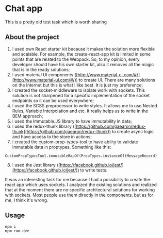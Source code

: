 # Chat app

This is a pretty old test task which is worth sharing

## About the project

1. I used own React starter kit because it makes the solution more flexible and scalable. For example, the create-react-app kit is limited in some points that are related to the Webpack. So, to my opinion, every developer should have his own starter kit, also it removes all the magic that is in the ready solutions;
2. I used material UI components ([http://www.material-ui.com/#/](http://www.material-ui.com/#/)) to create UI. There are many solutions on the Internet but this is what I like best. It is just my preference;
3. I created the socket-middleware to isolate work with sockets. This solution is not sharpened for a specific implementation of the socket endpoints so it can be used everywhere;
4. I used the SCSS preprocessor to write styles. It allows me to use Nested Rules, Variable Interpolation and etc. It really helps us to write in the BEM approach;
5. I used the Immutable.JS library to have immutability in data;
6. I used the redux-thunk library ([https://github.com/gaearon/redux-thunk](https://github.com/gaearon/redux-thunk)) to create async logic and have access to the store in actions;
7. I created the custom-prop-types-tool to have ability to validate immutable data in proptypes. Something like this: 
```
CustomPropTypesTool.immutableMapOf(PropTypes.instanceOf(MessageRecord));
```
8. I used the Jest library ([https://facebook.github.io/jest/](https://facebook.github.io/jest/)) to write tests.

It was an interesting task for me because I had a possibility to create the react app which uses sockets. I analyzed the existing solutions and realized that at the moment there are no specific architectural solutions for working with sockets. Most people use them directly in the components, but as for me, I think it's wrong.

## Usage

```
npm i
npm run dev
```
